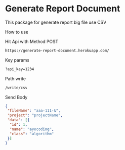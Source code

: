 # Generate Report Document

This package for generate report big file use CSV

How to use

Hit Api with Method POST
```bash
https://generate-report-document.herokuapp.com/
```

Key params
```bash
?api_key=1234
```

Path write 
```bash
/write/csv
```

Send Body
```json
{
 "fileName": "aaa-111-&",
 "project": "projectName",
 "data": [{
  "id": 1,
  "name": "ayocoding",
  "class": "algorithm"
 }]
}
```

